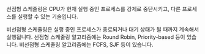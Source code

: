 선점형 스케줄링은 CPU가 현재 실행 중인 프로세스를 강제로 중단시키고, 다른 프로세스를 실행할 수 있는 기술입니다. 

비선점형 스케줄링은 실행 중인 프로세스가 종료되거나 대기 상태가 될 때까지 계속해서 실행됩니다. 선점형 스케줄링 알고리즘에는 Round Robin, Priority-based 등이 있습니다. 비선점형 스케줄링 알고리즘에는 FCFS, SJF 등이 있습니다.
